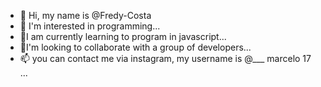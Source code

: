 - 👋 Hi, my name is  @Fredy-Costa
- 👀 I'm interested in programming...
- 🌱I am currently learning to program in javascript...
- 💞️I'm looking to collaborate with a group of developers...
- 📫 you can contact me via instagram, my username is @___ marcelo 17 ...

<!---
Fredy-stack/Fredy-stack is a ✨ special ✨ repository because its `README.md` (this file) appears on your GitHub profile.
You can click the Preview link to take a look at your changes.
--->
